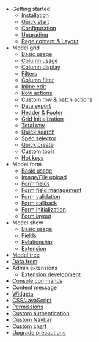 - Getting started
  - [Installation](docs/installation.md)
  - [Quick start](docs/quick-start.md)
  - [Configuration](docs/configuration.md)
  - [Upgrading](docs/updating.md)
  - [Page content & Layout](docs/content-layout.md)
- Model grid
  - [Basic usage](docs/model-grid.md)
  - [Column usage](docs/model-grid-column.md)
  - [Column display](docs/model-grid-column-display.md)
  - [Filters](docs/model-grid-filters.md)
  - [Column filter](docs/model-grid-column-filter.md)
  - [Inline edit](docs/model-grid-inline-edit.md)
  - [Row actions](docs/model-grid-actions.md)
  - [Custom row & batch actions](docs/model-grid-custom-actions.md)
  - [Data export](docs/model-grid-export.md)
  - [Header & Footer](docs/model-grid-header-footer.md)
  - [Grid Initialization](docs/model-grid-init.md)
  - [Total row](docs/model-grid-total-row.md)
  - [Quick search](docs/model-grid-quick-search.md)
  - [Spec selector](docs/model-grid-spec-selector.md)
  - [Quick create](docs/model-grid-quick-create.md)
  - [Custom tools](docs/model-grid-custom-tools.md)
  - [Hot keys](docs/model-grid-hotkeys.md)
- Model form
  - [Basic usage](docs/model-form.md)
  - [Image/File upload](docs/model-form-upload.md)
  - [Form fields](docs/model-form-fields.md)
  - [Form field management](docs/model-form-field-management.md)
  - [Form validation](docs/model-form-validation.md)
  - [Form callback](docs/model-form-callback.md)
  - [Form Initialization](docs/model-form-init.md)
  - [Form layout](docs/model-form-layout.md)
- Model show
  - [Basic usage](docs/model-show.md)
  - [Fields](docs/model-show-fields.md)
  - [Relationship](docs/model-show-relationship.md)
  - [Extension](docs/model-show-extension.md)
- [Model tree](docs/model-tree.md)
- [Data from](docs/data-form.md)
- Admin extensions
  - [Extension development](docs/extension-development.md)
- [Console commands](docs/commands.md)
- [Content message](docs/content-message.md)
- [Widgets](docs/widgets.md)
- [CSS/JavaScript](docs/frontend.md)
- [Permissions](docs/permission.md)
- [Custom authentication](docs/custom-authentication.md)
- [Custom Navbar](docs/custom-navbar.md)
- [Custom chart](docs/custom-chart.md)
- [Upgrade precautions](docs/upgrade.md)
